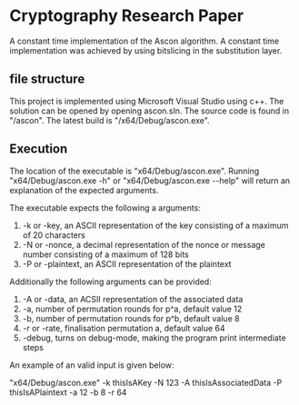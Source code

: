 # Cryptography Research Paper

A constant time implementation of the Ascon algorithm.
A constant time implementation was achieved by using bitslicing in the substitution layer.

## file structure
This project is implemented using Microsoft Visual Studio using c++. The solution can be opened by opening ascon.sln.
The source code is found in "/ascon".
The latest build is "/x64/Debug/ascon.exe".

## Execution
The location of the executable is "x64/Debug/ascon.exe".
Running "x64/Debug/ascon.exe -h" or "x64/Debug/ascon.exe --help" will return an explanation of the expected arguments.

The executable expects the following a arguments:
  1. -k or -key, an ASCII representation of the key consisting of a maximum of 20 characters
  2. -N or -nonce, a decimal representation of the nonce or message number consisting of a maximum of 128 bits
  3. -P or -plaintext, an ASCII representation of the plaintext
  
Additionally the following arguments can be provided:
  1. -A or -data, an ACSII representation of the associated data
  2. -a, number of permutation rounds for p^a, default value 12
  3. -b, number of permutation rounds for p^b, default value 8
  4. -r or -rate, finalisation permutation a, default value 64
  5. -debug, turns on debug-mode, making the program print intermediate steps
  
An example of an valid input is given below:

  "x64/Debug/ascon.exe" -k thisIsAKey -N 123 -A thisIsAssociatedData -P thisIsAPlaintext -a 12 -b 8 -r 64
